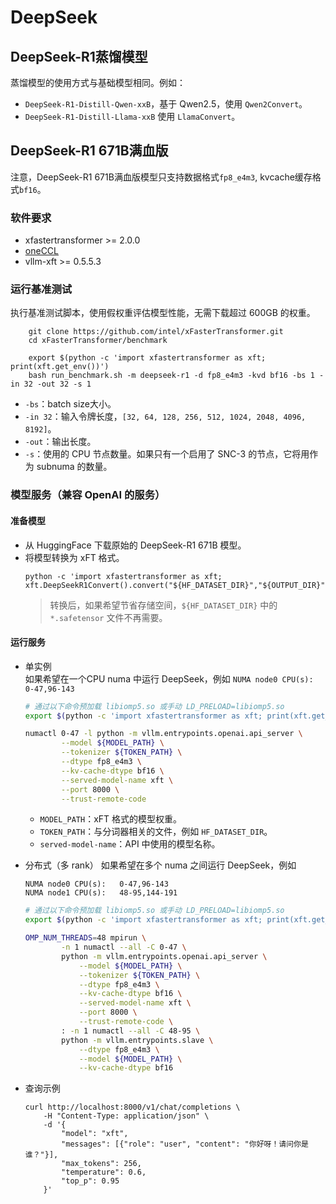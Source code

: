 # DeepSeek

## DeepSeek-R1蒸馏模型
蒸馏模型的使用方式与基础模型相同。例如：
- `DeepSeek-R1-Distill-Qwen-xxB`，基于 Qwen2.5，使用 `Qwen2Convert`。
- `DeepSeek-R1-Distill-Llama-xxB` 使用 `LlamaConvert`。

## DeepSeek-R1 671B满血版
注意，DeepSeek-R1 671B满血版模型只支持数据格式`fp8_e4m3`, kvcache缓存格式`bf16`。
### 软件要求
- xfastertransformer >= 2.0.0
- [oneCCL](../../README.md#command-line)
- vllm-xft >= 0.5.5.3

### 运行基准测试
执行基准测试脚本，使用假权重评估模型性能，无需下载超过 600GB 的权重。
```
    git clone https://github.com/intel/xFasterTransformer.git
    cd xFasterTransformer/benchmark

    export $(python -c 'import xfastertransformer as xft; print(xft.get_env())')
    bash run_benchmark.sh -m deepseek-r1 -d fp8_e4m3 -kvd bf16 -bs 1 -in 32 -out 32 -s 1
```
- `-bs`：batch size大小。
- `-in 32`：输入令牌长度，`[32, 64, 128, 256, 512, 1024, 2048, 4096, 8192]`。
- `-out`：输出长度。
- `-s`：使用的 CPU 节点数量。如果只有一个启用了 SNC-3 的节点，它将用作为 subnuma 的数量。

### 模型服务（兼容 OpenAI 的服务）
#### 准备模型
- 从 HuggingFace 下载原始的 DeepSeek-R1 671B 模型。
- 将模型转换为 xFT 格式。
    ```
    python -c 'import xfastertransformer as xft; xft.DeepSeekR1Convert().convert("${HF_DATASET_DIR}","${OUTPUT_DIR}")'
    ```
    >转换后，如果希望节省存储空间，`${HF_DATASET_DIR}` 中的 `*.safetensor` 文件不再需要。

#### 运行服务
- 单实例  
    如果希望在一个CPU numa 中运行 DeepSeek，例如 `NUMA node0 CPU(s):   0-47,96-143`
    ```bash
    # 通过以下命令预加载 libiomp5.so 或手动 LD_PRELOAD=libiomp5.so
    export $(python -c 'import xfastertransformer as xft; print(xft.get_env())')

    numactl 0-47 -l python -m vllm.entrypoints.openai.api_server \
            --model ${MODEL_PATH} \
            --tokenizer ${TOKEN_PATH} \
            --dtype fp8_e4m3 \
            --kv-cache-dtype bf16 \
            --served-model-name xft \
            --port 8000 \
            --trust-remote-code 
    ```
    - `MODEL_PATH`：xFT 格式的模型权重。
    - `TOKEN_PATH`：与分词器相关的文件，例如 `HF_DATASET_DIR`。
    - `served-model-name`：API 中使用的模型名称。

- 分布式（多 rank）
    如果希望在多个 numa 之间运行 DeepSeek，例如
    ```
    NUMA node0 CPU(s):   0-47,96-143
    NUMA node1 CPU(s):   48-95,144-191
    ```

    ```bash
    # 通过以下命令预加载 libiomp5.so 或手动 LD_PRELOAD=libiomp5.so
    export $(python -c 'import xfastertransformer as xft; print(xft.get_env())')

    OMP_NUM_THREADS=48 mpirun \
            -n 1 numactl --all -C 0-47 \
            python -m vllm.entrypoints.openai.api_server \
                --model ${MODEL_PATH} \
                --tokenizer ${TOKEN_PATH} \
                --dtype fp8_e4m3 \
                --kv-cache-dtype bf16 \
                --served-model-name xft \
                --port 8000 \
                --trust-remote-code \
            : -n 1 numactl --all -C 48-95 \
            python -m vllm.entrypoints.slave \
                --dtype fp8_e4m3 \
                --model ${MODEL_PATH} \
                --kv-cache-dtype bf16
    ```
- 查询示例
    ```shell
    curl http://localhost:8000/v1/chat/completions \
        -H "Content-Type: application/json" \
        -d '{
            "model": "xft",
            "messages": [{"role": "user", "content": "你好呀！请问你是谁？"}],
            "max_tokens": 256,
            "temperature": 0.6,
            "top_p": 0.95
        }'
    ```